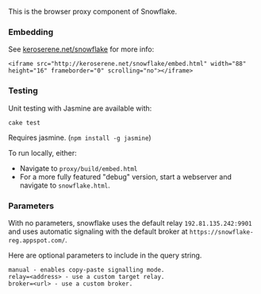 This is the browser proxy component of Snowflake.

### Embedding

See [keroserene.net/snowflake](http://keroserene.net/snowflake) for more info:
```
<iframe src="http://keroserene.net/snowflake/embed.html" width="88" height="16" frameborder="0" scrolling="no"></iframe>
```

### Testing

Unit testing with Jasmine are available with:
```
cake test
```
Requires jasmine. (`npm install -g jasmine`)

To run locally, either:
- Navigate to `proxy/build/embed.html`
- For a more fully featured "debug" version,
  start a webserver and navigate to `snowflake.html`.

### Parameters

With no parameters,
snowflake uses the default relay `192.81.135.242:9901` and
uses automatic signaling with the default broker at
`https://snowflake-reg.appspot.com/`.

Here are optional parameters to include in the query string.
```
manual - enables copy-paste signalling mode.
relay=<address> - use a custom target relay.
broker=<url> - use a custom broker.
```
